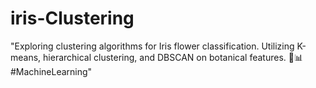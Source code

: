 # iris-Clustering
"Exploring clustering algorithms for Iris flower classification. Utilizing K-means, hierarchical clustering, and DBSCAN on botanical features. 🌺📊 #MachineLearning"
